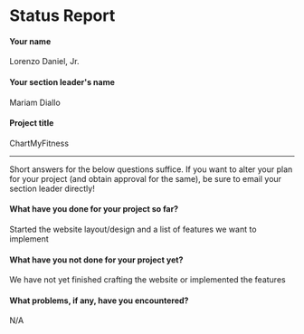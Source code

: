 # Status Report

#### Your name

Lorenzo Daniel, Jr.

#### Your section leader's name

Mariam Diallo

#### Project title

ChartMyFitness

***

Short answers for the below questions suffice. If you want to alter your plan for your project (and obtain approval for the same), be sure to email your section leader directly!

#### What have you done for your project so far?

Started the website layout/design and a list of features we want to implement

#### What have you not done for your project yet?

We have not yet finished crafting the website or implemented the features

#### What problems, if any, have you encountered?

N/A
